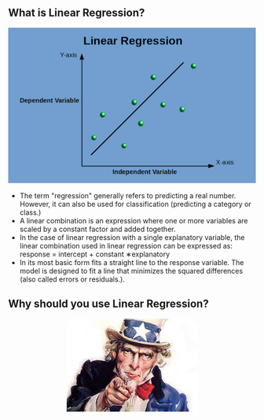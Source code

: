 ## What is Linear Regression?

<center><img src='images/slr.png'></center>

- The term "regression"  generally refers to predicting a real number. However, it can also be used for classification (predicting a category or class.)
- A linear combination is an expression where one or more variables are scaled by a constant factor and added together. 
- In the case of linear regression with a single explanatory variable, the linear combination used in linear regression can be expressed as:
    response = intercept + constant ∗explanatory 
- In its most basic form fits a straight line to the response variable. The model is designed to fit a line that minimizes the squared differences (also called errors or residuals.). 

## Why should you use Linear Regression?

<center><img src='images/lincoln.jpeg'></center>

